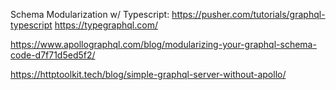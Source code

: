 Schema Modularization w/ Typescript:
https://pusher.com/tutorials/graphql-typescript
https://typegraphql.com/


https://www.apollographql.com/blog/modularizing-your-graphql-schema-code-d7f71d5ed5f2/

https://httptoolkit.tech/blog/simple-graphql-server-without-apollo/

